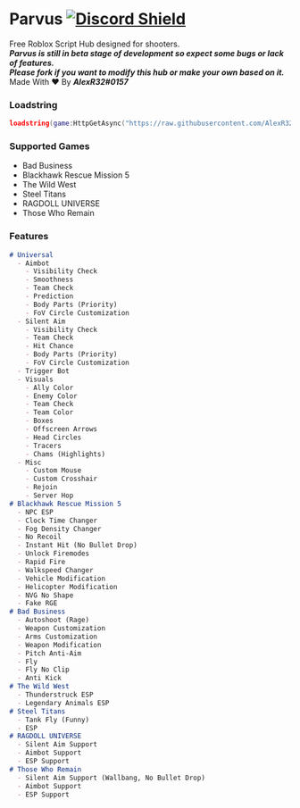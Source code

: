 # Parvus [![Discord Shield](https://discordapp.com/api/guilds/958056630321303602/widget.png)](https://discord.gg/sYqDpbPYb7)
Free Roblox Script Hub designed for shooters.  
***Parvus is still in beta stage of development so expect some bugs or lack of features.***  
***Please fork if you want to modify this hub or make your own based on it.***  
Made With :heart: By ***AlexR32#0157***  
### Loadstring
```lua
loadstring(game:HttpGetAsync("https://raw.githubusercontent.com/AlexR32/Parvus/main/Loader.lua"))()
```
### Supported Games
- Bad Business
- Blackhawk Rescue Mission 5
- The Wild West
- Steel Titans
- RAGDOLL UNIVERSE
- Those Who Remain
### Features
```markdown
# Universal
  - Aimbot
    - Visibility Check
    - Smoothness
    - Team Check
    - Prediction
    - Body Parts (Priority)
    - FoV Circle Customization
  - Silent Aim
    - Visibility Check
    - Team Check
    - Hit Chance
    - Body Parts (Priority)
    - FoV Circle Customization
  - Trigger Bot
  - Visuals
    - Ally Color
    - Enemy Color
    - Team Check
    - Team Color
    - Boxes
    - Offscreen Arrows
    - Head Circles
    - Tracers
    - Chams (Highlights)
  - Misc
    - Custom Mouse
    - Custom Crosshair
    - Rejoin
    - Server Hop
# Blackhawk Rescue Mission 5
  - NPC ESP
  - Clock Time Changer
  - Fog Density Changer
  - No Recoil
  - Instant Hit (No Bullet Drop)
  - Unlock Firemodes
  - Rapid Fire
  - Walkspeed Changer
  - Vehicle Modification
  - Helicopter Modification
  - NVG No Shape
  - Fake RGE
# Bad Business
  - Autoshoot (Rage)
  - Weapon Customization
  - Arms Customization
  - Weapon Modification
  - Pitch Anti-Aim
  - Fly
  - Fly No Clip
  - Anti Kick
# The Wild West
  - Thunderstruck ESP
  - Legendary Animals ESP
# Steel Titans
  - Tank Fly (Funny)
  - ESP
# RAGDOLL UNIVERSE
  - Silent Aim Support
  - Aimbot Support
  - ESP Support
# Those Who Remain
  - Silent Aim Support (Wallbang, No Bullet Drop)
  - Aimbot Support
  - ESP Support
```
